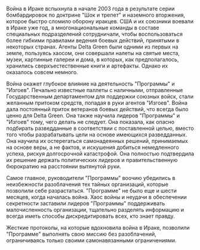 Война в Ираке вспыхнула в начале 2003 года в результате серии бомбардировок по доктрине "Шок и трепет" и наземного вторжения, которое быстро сломило оборону иракцев. США и их союзники воевали в Ираке уже год, а многонациональные команды в составе специальных подразделений сотрудничали, чтобы воспользоваться более гибкими правилами ведения боевых действий, принятыми в некоторых странах. Агенты Delta Green были одними из первых на земле, пользуясь хаосом, они совершали налеты на святые места, музеи, картинные галереи и дома, в которых, как предполагалось, хранились сверхъестественные книги и артефакты. Однако их оказалось совсем немного.

Война окажет глубокое влияние на деятельность "Программы" и "Изгоев". 
Печально известные паллеты с наличными, отправленные Государственным департаментом для поддержки союзных войск, стали желанным притоком средств, попадая в руки агентов "Изгоев". Война дала постоянный приток ветеранов боевых действий, что всегда было ценно для Delta Green. Она также научила лидеров "Программы" и "Изгоев" тому, чего делать не следует. Она показала, как опасно подбирать разведданные в соответствии с поставленной целью, вместо того чтобы разрабатывать цели на основе имеющихся разведданных. Она научила их остерегаться самонадеянных решений, принимаемых на основе веры, а не фактов, и искушения добиться немедленного успеха, рискуя долгосрочной катастрофой. Она полностью подтвердила их решение держать политических лидеров и правительственную бюрократию на расстоянии вытянутой руки.

Самое главное, руководители "Программы" воочию убедились в неизбежности разоблачения тех тайных организаций, которые позволили себе разрастаться. "Программе" не было еще и шести месяцев, когда началась война. Хаос войны и неудачи в обеспечении секретности заставили лидеров "Программы" поддерживать малочисленность организации, тщательно разделять информацию и всегда иметь способы дискредитировать всех, кто знает правду.

Жесткие протоколы, на которые вдохновила война в Ираке, позволили "Программе" выполнять свою миссию без разоблачений, ограничиваясь только своими самонавязанными ограничениями.